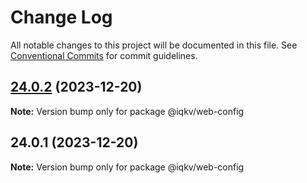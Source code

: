 # Change Log

All notable changes to this project will be documented in this file.
See [Conventional Commits](https://conventionalcommits.org) for commit guidelines.

## [24.0.2](https://github.com/IQKV/web-config/compare/v24.0.1...v24.0.2) (2023-12-20)

**Note:** Version bump only for package @iqkv/web-config





## 24.0.1 (2023-12-20)

**Note:** Version bump only for package @iqkv/web-config

